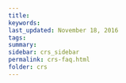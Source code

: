 ```yaml
---
title:  
keywords: 
last_updated: November 18, 2016
tags: 
summary: 
sidebar: crs_sidebar
permalink: crs-faq.html
folder: crs
---
```


 


